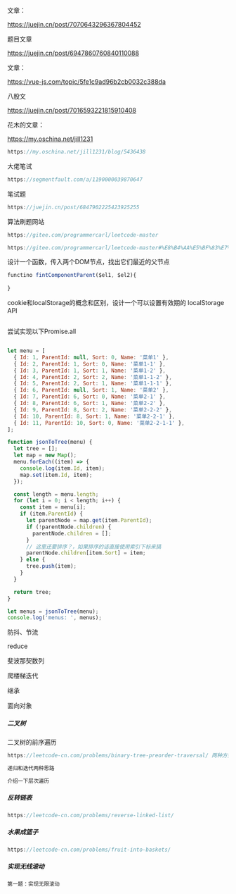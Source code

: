 文章：

https://juejin.cn/post/7070643296367804452



题目文章

https://juejin.cn/post/6947860760840110088



文章：

https://vue-js.com/topic/5fe1c9ad96b2cb0032c388da



八股文

https://juejin.cn/post/7016593221815910408



花木的文章：

https://my.oschina.net/jill1231

```js
https://my.oschina.net/jill1231/blog/5436438
```



大佬笔试

```js
https://segmentfault.com/a/1190000039870647
```





笔试题

```js
https://juejin.cn/post/6847902225423925255

```







算法刷题网站

```js
https://gitee.com/programmercarl/leetcode-master

https://gitee.com/programmercarl/leetcode-master#%E8%B4%AA%E5%BF%83%E7%AE%97%E6%B3%95
```





设计一个函数，传入两个DOM节点，找出它们最近的父节点

```js
functino fintComponentParent($el1, $el2){
  
}
```





cookie和localStorage的概念和区别，设计一个可以设置有效期的 localStorage API

```js
```





尝试实现以下Promise.all

```js


```





```js
let menu = [
  { Id: 1, ParentId: null, Sort: 0, Name: '菜单1' },
  { Id: 2, ParentId: 1, Sort: 0, Name: '菜单1-1' },
  { Id: 3, ParentId: 1, Sort: 1, Name: '菜单1-2' },
  { Id: 4, ParentId: 2, Sort: 2, Name: '菜单1-1-2' },
  { Id: 5, ParentId: 2, Sort: 1, Name: '菜单1-1-1' },
  { Id: 6, ParentId: null, Sort: 1, Name: '菜单2' },
  { Id: 7, ParentId: 6, Sort: 0, Name: '菜单2-1' },
  { Id: 8, ParentId: 6, Sort: 1, Name: '菜单2-2' },
  { Id: 9, ParentId: 8, Sort: 2, Name: '菜单2-2-2' },
  { Id: 10, ParentId: 8, Sort: 1, Name: '菜单2-2-1' },
  { Id: 11, ParentId: 10, Sort: 0, Name: '菜单2-2-1-1' },
];

function jsonToTree(menu) {
  let tree = [];
  let map = new Map();
  menu.forEach((item) => {
    console.log(item.Id, item);
    map.set(item.Id, item);
  });

  const length = menu.length;
  for (let i = 0; i < length; i++) {
    const item = menu[i];
    if (item.ParentId) {
      let parentNode = map.get(item.ParentId);
      if (!parentNode.children) {
        parentNode.children = [];
      }
      // 这里还要排序？，如果排序的话直接使用索引下标来搞
      parentNode.children[item.Sort] = item;
    } else {
      tree.push(item);
    }
  }

  return tree;
}

let menus = jsonToTree(menu);
console.log('menus: ', menus);
```





防抖、节流



reduce



斐波那契数列



爬楼梯迭代





继承



面向对象







##### 二叉树

二叉树的前序遍历

```js
https://leetcode-cn.com/problems/binary-tree-preorder-traversal/ 两种方式写

递归和迭代两种思路
```



```js
介绍一下层次遍历
```



##### 反转链表

```js
https://leetcode-cn.com/problems/reverse-linked-list/
```



##### 水果成篮子

```js
https://leetcode-cn.com/problems/fruit-into-baskets/
```





##### 实现无线滚动

```js
第一题：实现无限滚动
```





